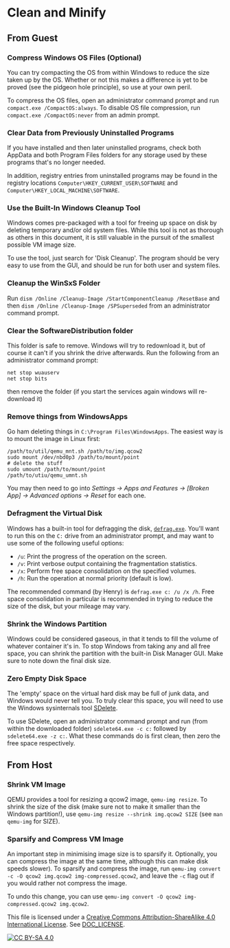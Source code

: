 # Clean and Minify

## From Guest

### Compress Windows OS Files (Optional)

You can try compacting the OS from within Windows to reduce the size taken up
by the OS. Whether or not this makes a difference is yet to be proved (see the
pidgeon hole principle), so use at your own peril.

To compress the OS files, open an administrator command prompt and run
`compact.exe /CompactOS:always`. To disable OS file compression, run
`compact.exe /CompactOS:never` from an admin prompt.


### Clear Data from Previously Uninstalled Programs

If you have installed and then later uninstalled programs, check both
AppData and both Program Files folders for any storage used by these programs
that's no longer needed.

In addition, registry entries from uninstalled programs may be found in the
registry locations `Computer\HKEY_CURRENT_USER\SOFTWARE` and
`Computer\HKEY_LOCAL_MACHINE\SOFTWARE`.


### Use the Built-In Windows Cleanup Tool

Windows comes pre-packaged with a tool for freeing up space on disk by deleting
temporary and/or old system files. While this tool is not as thorough as others
in this document, it is still valuable in the pursuit of the smallest possible
VM image size.

To use the tool, just search for 'Disk Cleanup'. The program should be very
easy to use from the GUI, and should be run for both user and system files.


### Cleanup the WinSxS Folder

Run `dism /Online /Cleanup-Image /StartComponentCleanup /ResetBase` and then
`dism /Online /Cleanup-Image /SPSuperseded` from an
administrator command prompt.


### Clear the SoftwareDistribution folder

This folder is safe to remove. Windows will try to redownload it, but of
course it can't if you shrink the drive afterwards. Run the following from an
administrator command prompt:

```
net stop wuauserv
net stop bits
```

then remove the folder (if you start the services again windows will
re-download it)


### Remove things from WindowsApps

Go ham deleting things in `C:\Program Files\WindowsApps`. The easiest way is to
mount the image in Linux first:

```
/path/to/util/qemu_mnt.sh /path/to/img.qcow2
sudo mount /dev/nbd0p3 /path/to/mount/point
# delete the stuff
sudo umount /path/to/mount/point
/path/to/utiu/qemu_umnt.sh
```

You may then need to go into *Settings -> Apps and Features -> [Broken App] ->
Advanced options -> Reset* for each one.


### Defragment the Virtual Disk

Windows has a built-in tool for defragging the disk,
[`defrag.exe`][defrag-docs]. You'll want to run this on the `C:` drive from an
administrator prompt, and may want to use some of the following useful options:
- `/u`: Print the progress of the operation on the screen.
- `/v`: Print verbose output containing the fragmentation statistics.
- `/x`: Perform free space consolidation on the specified volumes.
- `/h`: Run the operation at normal priority (default is low).

The recommended command (by Henry) is `defrag.exe c: /u /x /h`. Free space
consolidation in particular is recommended in trying to reduce the size
of the disk, but your mileage may vary.


### Shrink the Windows Partition

Windows could be considered gaseous, in that it tends to fill the volume of
whatever container it's in. To stop Windows from taking any and all free space,
you can shrink the partition with the built-in Disk Manager GUI. Make sure to
note down the final disk size.


### Zero Empty Disk Space

The 'empty' space on the virtual hard disk may be full of junk data, and
Windows would never tell you. To truly clear this space, you will need to use
the Windows sysinternals tool [SDelete][sdelete-dl].

To use SDelete, open an administrator command prompt and run (from within
the downloaded folder) `sdelete64.exe -c c:` followed by `sdelete64.exe -z c:`.
What these commands do is first clean, then zero the free space respectively.


## From Host

### Shrink VM Image

QEMU provides a tool for resizing a qcow2 image, `qemu-img resize`. To shrink
the size of the disk (make sure not to make it smaller than the Windows
partition!), use `qemu-img resize --shrink img.qcow2 SIZE` (see `man qemu-img`
for SIZE).


### Sparsify and Compress VM Image

An important step in minimising image size is to sparsify it. Optionally, you
can compress the image at the same time, although this can make disk speeds
slower). To sparsify and compress the image, run
`qemu-img convert -c -O qcow2 img.qcow2 img-compressed.qcow2`, and leave the
`-c` flag out if you would rather not compress the image.

To undo this change, you can use
`qemu-img convert -O qcow2 img-compressed.qcow2 img.qcow2`.

This file is licensed under a
[Creative Commons Attribution-ShareAlike 4.0 International License][cc-by-sa].
See [DOC_LICENSE](../DOC_LICENSE).

[![CC BY-SA 4.0][cc-by-sa-image]][cc-by-sa]

[cc-by-sa]: http://creativecommons.org/licenses/by-sa/4.0/
[cc-by-sa-image]: https://licensebuttons.net/l/by-sa/4.0/88x31.png

[defrag-docs]: https://docs.microsoft.com/en-us/windows-server/administration/windows-commands/defrag
[sdelete-dl]: https://docs.microsoft.com/en-us/sysinternals/downloads/sdelete
